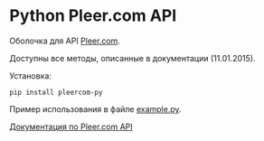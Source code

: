 Python Pleer.com API
=============

Оболочка для API [Pleer.com](http://pleer.com).

Доступны все методы, описанные в документации (11.01.2015).

Установка:

	pip install pleercom-py

Пример использования в файле [example.py](https://github.com/amureki/pleercom-py/blob/master/example.py).

[Документация по Pleer.com API](http://pleer.com/ru/api)